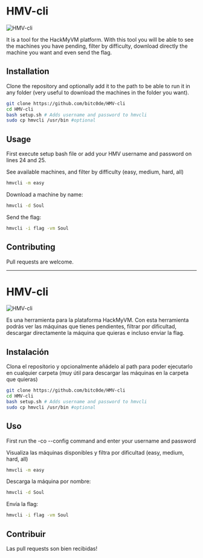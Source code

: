 # HMV-cli

![HMV-cli](https://i.ibb.co/7V7vPVs/unknown.png)

It is a tool for the HackMyVM platform. 
With this tool you will be able to see the machines you have pending, filter by difficulty, download directly the machine you want and even send the flag.

## Installation

Clone the repository and optionally add it to the path to be able to run it in any folder (very useful to download the machines in the folder you want).

```bash
git clone https://github.com/bitc0de/HMV-cli
cd HMV-cli
bash setup.sh # Adds username and password to hmvcli
sudo cp hmvcli /usr/bin #optional
```

## Usage
First execute setup bash file or add your HMV username and password on lines 24 and 25.

See available machines, and filter by difficulty (easy, medium, hard, all)

```bash
hmvcli -m easy
```
Download a machine by name:

```bash
hmvcli -d Soul
```
Send the flag:
```bash
hmvcli -i flag -vm Soul
```

## Contributing
Pull requests are welcome. 


---


# HMV-cli

![HMV-cli](https://i.ibb.co/7V7vPVs/unknown.png)

Es una herramienta para la plataforma HackMyVM. 
Con esta herramienta podrás ver las máquinas que tienes pendientes, filtrar por dificultad, descargar directamente la máquina que quieras e incluso enviar la flag.

## Instalación

Clona el repositorio y opcionalmente añádelo al path para poder ejecutarlo en cualquier carpeta (muy útil para descargar las máquinas en la carpeta que quieras)

```bash
git clone https://github.com/bitc0de/HMV-cli
cd HMV-cli
bash setup.sh # Adds username and password to hmvcli
sudo cp hmvcli /usr/bin #optional
```

## Uso
First run the -co --config command and enter your username and password

Visualiza las máquinas disponibles y filtra por dificultad (easy, medium, hard, all)

```bash
hmvcli -m easy
```
Descarga la máquina por nombre:

```bash
hmvcli -d Soul
```
Envía la flag:
```bash
hmvcli -i flag -vm Soul
```

## Contribuir
Las pull requests son bien recibidas!

